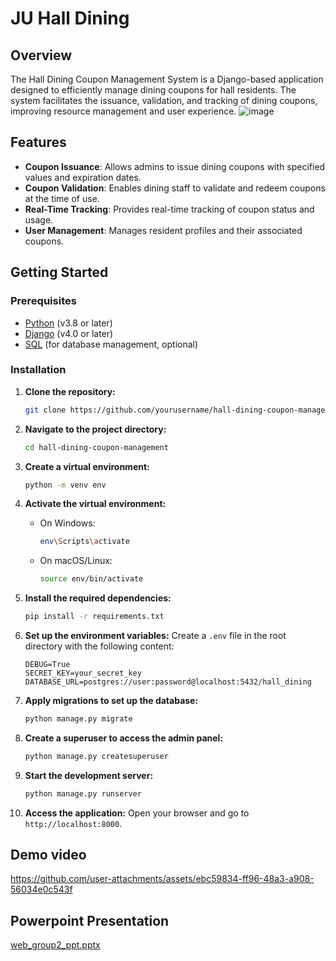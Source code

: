 
# JU Hall Dining 

## Overview

The Hall Dining Coupon Management System is a Django-based application designed to efficiently manage dining coupons for hall residents. The system facilitates the issuance, validation, and tracking of dining coupons, improving resource management and user experience.
![image](https://github.com/user-attachments/assets/3785fda3-c92b-4cba-98b7-e0fc45dcca09)

## Features

- **Coupon Issuance**: Allows admins to issue dining coupons with specified values and expiration dates.
- **Coupon Validation**: Enables dining staff to validate and redeem coupons at the time of use.
- **Real-Time Tracking**: Provides real-time tracking of coupon status and usage.
- **User Management**: Manages resident profiles and their associated coupons.

## Getting Started

### Prerequisites

- [Python](https://www.python.org/) (v3.8 or later)
- [Django](https://www.djangoproject.com/) (v4.0 or later)
- [SQL](https://www.postgresql.org/) (for database management, optional)

### Installation

1. **Clone the repository:**
   ```bash
   git clone https://github.com/yourusername/hall-dining-coupon-management.git
   ```

2. **Navigate to the project directory:**
   ```bash
   cd hall-dining-coupon-management
   ```

3. **Create a virtual environment:**
   ```bash
   python -m venv env
   ```

4. **Activate the virtual environment:**
   - On Windows:
     ```bash
     env\Scripts\activate
     ```
   - On macOS/Linux:
     ```bash
     source env/bin/activate
     ```

5. **Install the required dependencies:**
   ```bash
   pip install -r requirements.txt
   ```

6. **Set up the environment variables:**
   Create a `.env` file in the root directory with the following content:
   ```
   DEBUG=True
   SECRET_KEY=your_secret_key
   DATABASE_URL=postgres://user:password@localhost:5432/hall_dining
   ```

7. **Apply migrations to set up the database:**
   ```bash
   python manage.py migrate
   ```

8. **Create a superuser to access the admin panel:**
   ```bash
   python manage.py createsuperuser
   ```

9. **Start the development server:**
   ```bash
   python manage.py runserver
   ```

10. **Access the application:**
    Open your browser and go to `http://localhost:8000`.


## Demo video
https://github.com/user-attachments/assets/ebc59834-ff96-48a3-a908-56034e0c543f

## Powerpoint Presentation
[web_group2_ppt.pptx](https://github.com/user-attachments/files/16919422/web_group2_ppt.pptx)





